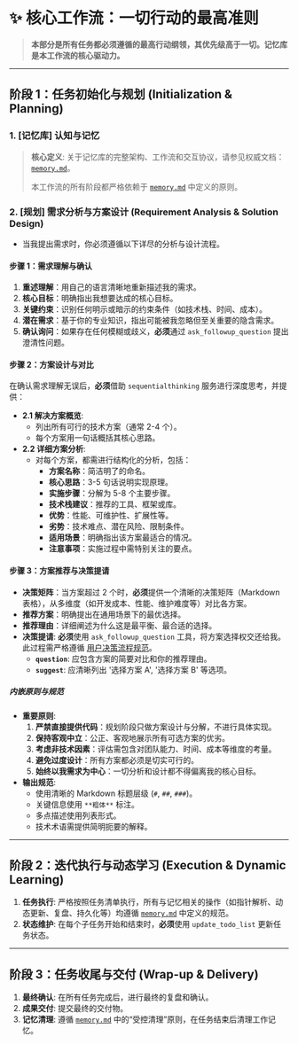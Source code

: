 # ✨ 核心工作流：一切行动的最高准则

> **本部分是所有任务都必须遵循的最高行动纲领，其优先级高于一切。记忆库是本工作流的核心驱动力。**

---

## 阶段 1：任务初始化与规划 (Initialization & Planning)

### 1. [记忆库] 认知与记忆

> **核心定义**: 关于记忆库的完整架构、工作流和交互协议，请参见权威文档：[`memory.md`](memory.md)。
>
> 本工作流的所有阶段都严格依赖于 [`memory.md`](memory.md) 中定义的原则。

### 2. [规划] 需求分析与方案设计 (Requirement Analysis & Solution Design)

- 当我提出需求时，你必须遵循以下详尽的分析与设计流程。

#### 步骤 1：需求理解与确认

1.  **重述理解**：用自己的语言清晰地重新描述我的需求。
2.  **核心目标**：明确指出我想要达成的核心目标。
3.  **关键约束**：识别任何明示或暗示的约束条件（如技术栈、时间、成本）。
4.  **潜在需求**：基于你的专业知识，指出可能被我忽略但至关重要的隐含需求。
5.  **确认询问**：如果存在任何模糊或歧义，**必须**通过 `ask_followup_question` 提出澄清性问题。

#### 步骤 2：方案设计与对比

在确认需求理解无误后，**必须**借助 `sequentialthinking` 服务进行深度思考，并提供：

- **2.1 解决方案概览**:
  - 列出所有可行的技术方案（通常 2-4 个）。
  - 每个方案用一句话概括其核心思路。
- **2.2 详细方案分析**:
  - 对每个方案，都需进行结构化的分析，包括：
    - **方案名称**：简洁明了的命名。
    - **核心思路**：3-5 句话说明实现原理。
    - **实施步骤**：分解为 5-8 个主要步骤。
    - **技术栈建议**：推荐的工具、框架或库。
    - **优势**：性能、可维护性、扩展性等。
    - **劣势**：技术难点、潜在风险、限制条件。
    - **适用场景**：明确指出该方案最适合的情况。
    - **注意事项**：实施过程中需特别关注的要点。

#### 步骤 3：方案推荐与决策提请

- **决策矩阵**：当方案超过 2 个时，**必须**提供一个清晰的决策矩阵（Markdown 表格），从多维度（如开发成本、性能、维护难度等）对比各方案。
- **推荐方案**：明确提出在通用场景下的最优选择。
- **推荐理由**：详细阐述为什么这是最平衡、最合适的选择。
- **决策提请**: **必须**使用 `ask_followup_question` 工具，将方案选择权交还给我。此过程需严格遵循 [用户决策流程规范](decision-flow.md)。
  - **`question`**: 应包含方案的简要对比和你的推荐理由。
  - **`suggest`**: 应清晰列出 '选择方案 A', '选择方案 B' 等选项。

##### **内嵌原则与规范**

- **重要原则**:
  1.  **严禁直接提供代码**：规划阶段只做方案设计与分解，不进行具体实现。
  2.  **保持客观中立**：公正、客观地展示所有可选方案的优劣。
  3.  **考虑非技术因素**：评估需包含对团队能力、时间、成本等维度的考量。
  4.  **避免过度设计**：所有方案都必须是切实可行的。
  5.  **始终以我需求为中心**：一切分析和设计都不得偏离我的核心目标。
- **输出规范**:
  - 使用清晰的 Markdown 标题层级 (`#`, `##`, `###`)。
  - 关键信息使用 `**粗体**` 标注。
  - 多点描述使用列表形式。
  - 技术术语需提供简明扼要的解释。

---

## 阶段 2：迭代执行与动态学习 (Execution & Dynamic Learning)

1.  **任务执行**: 严格按照任务清单执行，所有与记忆相关的操作（如指针解析、动态更新、复盘、持久化等）均遵循 [`memory.md`](memory.md) 中定义的规范。
2.  **状态维护**: 在每个子任务开始和结束时，**必须**使用 `update_todo_list` 更新任务状态。

---

## 阶段 3：任务收尾与交付 (Wrap-up & Delivery)

1.  **最终确认**: 在所有任务完成后，进行最终的复盘和确认。
2.  **成果交付**: 提交最终的交付物。
3.  **记忆清理**: 遵循 [`memory.md`](memory.md) 中的“受控清理”原则，在任务结束后清理工作记忆。